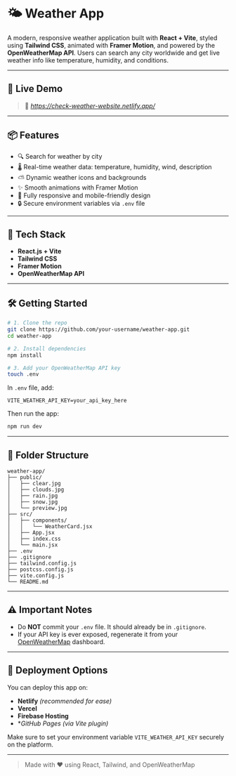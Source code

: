 # 🌤️ Weather App

A modern, responsive weather application built with **React + Vite**, styled using **Tailwind CSS**, animated with **Framer Motion**, and powered by the **OpenWeatherMap API**. Users can search any city worldwide and get live weather info like temperature, humidity, and conditions.

---

## 🔗 Live Demo

> 🚀 *https://check-weather-website.netlify.app/*

--- 

## 📦 Features

- 🔍 Search for weather by city
- 🌡️ Real-time weather data: temperature, humidity, wind, description
- ⛅ Dynamic weather icons and backgrounds
- ✨ Smooth animations with Framer Motion
- 📱 Fully responsive and mobile-friendly design
- 🔒 Secure environment variables via `.env` file

---

## 🚀 Tech Stack

- **React.js + Vite**
- **Tailwind CSS**
- **Framer Motion**
- **OpenWeatherMap API**

---

## 🛠️ Getting Started

```bash
# 1. Clone the repo
git clone https://github.com/your-username/weather-app.git
cd weather-app

# 2. Install dependencies
npm install

# 3. Add your OpenWeatherMap API key
touch .env
```

In `.env` file, add:
```
VITE_WEATHER_API_KEY=your_api_key_here
```

Then run the app:
```bash
npm run dev
```

---

## 🧾 Folder Structure

```
weather-app/
├── public/
│   ├── clear.jpg
│   ├── clouds.jpg
│   ├── rain.jpg
│   ├── snow.jpg
│   └── preview.jpg
├── src/
│   ├── components/
│   │   └── WeatherCard.jsx
│   ├── App.jsx
│   ├── index.css
│   └── main.jsx
├── .env
├── .gitignore
├── tailwind.config.js
├── postcss.config.js
├── vite.config.js
└── README.md
```

---

## ⚠️ Important Notes

- Do **NOT** commit your `.env` file. It should already be in `.gitignore`.
- If your API key is ever exposed, regenerate it from your [OpenWeatherMap](https://openweathermap.org/api) dashboard.

---

## 🚢 Deployment Options

You can deploy this app on:
- **Netlify** *(recommended for ease)*
- **Vercel**
- **Firebase Hosting**
- **GitHub Pages (via Vite plugin)*

Make sure to set your environment variable `VITE_WEATHER_API_KEY` securely on the platform.

---  

> Made with ❤️ using React, Tailwind, and OpenWeatherMap
